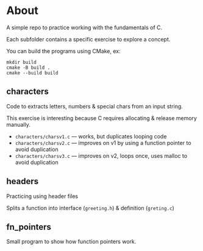 # About

A simple repo to practice working with the fundamentals of C.

Each subfolder contains a specific exercise to explore a concept.

You can build the programs using CMake, ex:

```shell
mkdir build
cmake -B build .
cmake --build build
```

## characters

Code to extracts letters, numbers & special chars from an input string.

This exercise is interesting because C requires allocating & release memory manually.

- `characters/charsv1.c` — works, but duplicates looping code
- `characters/charsv2.c` — improves on v1 by using a function pointer to avoid duplication
- `characters/charsv3.c` — improves on v2, loops once, uses malloc to avoid duplication

## headers

Practicing using header files

Splits a function into interface (`greeting.h`) & definition (`greting.c`)

## fn_pointers

Small program to show how function pointers work.

